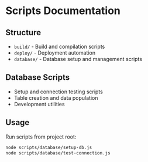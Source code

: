 # Scripts Documentation

## Structure
- `build/` - Build and compilation scripts
- `deploy/` - Deployment automation
- `database/` - Database setup and management scripts

## Database Scripts
- Setup and connection testing scripts
- Table creation and data population
- Development utilities

## Usage
Run scripts from project root:
```bash
node scripts/database/setup-db.js
node scripts/database/test-connection.js
```
